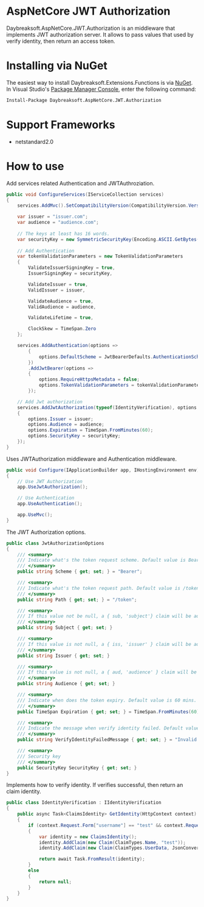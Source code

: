 # AspNetCore JWT Authorization
Daybreaksoft.AspNetCore.JWT.Authorization is an middleware that implements JWT authorization server. It allows to pass values that used by verify identity, then return an access token.
# Installing via NuGet
The easiest way to install Daybreaksoft.Extensions.Functions is via [NuGet](https://www.nuget.org/packages/Daybreaksoft.AspNetCore.JWT.Authorization).  
In Visual Studio's [Package Manager Console](https://docs.microsoft.com/zh-cn/nuget/tools/package-manager-console), enter the following command:
```bash
Install-Package Daybreaksoft.AspNetCore.JWT.Authorization
```
# Support Frameworks
- netstandard2.0
# How to use
Add services related Authentication and JWTAuthroziation.
```csharp
public void ConfigureServices(IServiceCollection services)
{
    services.AddMvc().SetCompatibilityVersion(CompatibilityVersion.Version_2_1);

    var issuer = "issuer.com";
    var audience = "audience.com";
    
    // The keys at least has 16 words.
    var securityKey = new SymmetricSecurityKey(Encoding.ASCII.GetBytes("mysupersecretykey"));
    
    // Add Authentication
    var tokenValidationParameters = new TokenValidationParameters
    {
        ValidateIssuerSigningKey = true,
        IssuerSigningKey = securityKey,

        ValidateIssuer = true,
        ValidIssuer = issuer,

        ValidateAudience = true,
        ValidAudience = audience,

        ValidateLifetime = true,

        ClockSkew = TimeSpan.Zero
    };

    services.AddAuthentication(options =>
        {
            options.DefaultScheme = JwtBearerDefaults.AuthenticationScheme;
        })
        .AddJwtBearer(options =>
        {
            options.RequireHttpsMetadata = false;
            options.TokenValidationParameters = tokenValidationParameters;
        });

    // Add Jwt authorization
    services.AddJwtAuthorization(typeof(IdentityVerification), options =>
    {
        options.Issuer = issuer;
        options.Audience = audience;
        options.Expiration = TimeSpan.FromMinutes(60);
        options.SecurityKey = securityKey;
    });
}
```
Uses JWTAuthorization middleware and Authentication middleware.
```csharp
public void Configure(IApplicationBuilder app, IHostingEnvironment env)
{
    // Use JWT Authorization
    app.UseJwtAuthorization();

    // Use Authentication
    app.UseAuthentication();

    app.UseMvc();
}
```
The JWT Authorization options.
```csharp
public class JwtAuthorizationOptions
{
    /// <summary>
    /// Indicate what's the token request scheme. Default value is Bearer.
    /// </summary>
    public string Scheme { get; set; } = "Bearer";

    /// <summary>
    /// Indicate what's the token request path. Default value is /token.
    /// </summary>
    public string Path { get; set; } = "/token";

    /// <summary>
    /// If this value not be null, a { sub, 'subject'} claim will be added.
    /// </summary>
    public string Subject { get; set; }

    /// <summary>
    /// If this value is not null, a { iss, 'issuer' } claim will be added.
    /// </summary>
    public string Issuer { get; set; }

    /// <summary>
    /// If this value is not null, a { aud, 'audience' } claim will be added.
    /// </summary>
    public string Audience { get; set; }

    /// <summary>
    /// Indicate when does the token expiry. Default value is 60 mins.
    /// </summary>
    public TimeSpan Expiration { get; set; } = TimeSpan.FromMinutes(60);

    /// <summary>
    /// Indicate the message when verify identity failed. Default value is 
    /// </summary>
    public string VerifyIdentityFailedMessage { get; set; } = "Invalid username or password.";

    /// <summary>
    /// Security key
    /// </summary>
    public SecurityKey SecurityKey { get; set; }
}
```
Implements how to verify identity. If verifies successful, then return an claim identity.
```csharp
public class IdentityVerification : IIdentityVerification
{
    public async Task<ClaimsIdentity> GetIdentity(HttpContext context)
    {
        if (context.Request.Form["username"] == "test" && context.Request.Form["password"] == "test")
        {
            var identity = new ClaimsIdentity();
            identity.AddClaim(new Claim(ClaimTypes.Name, "test"));
            identity.AddClaim(new Claim(ClaimTypes.UserData, JsonConvert.SerializeObject(new {Custom1 = 1, Custom2 =2})));

            return await Task.FromResult(identity);
        }
        else
        {
            return null;
        }
    }
}
```
